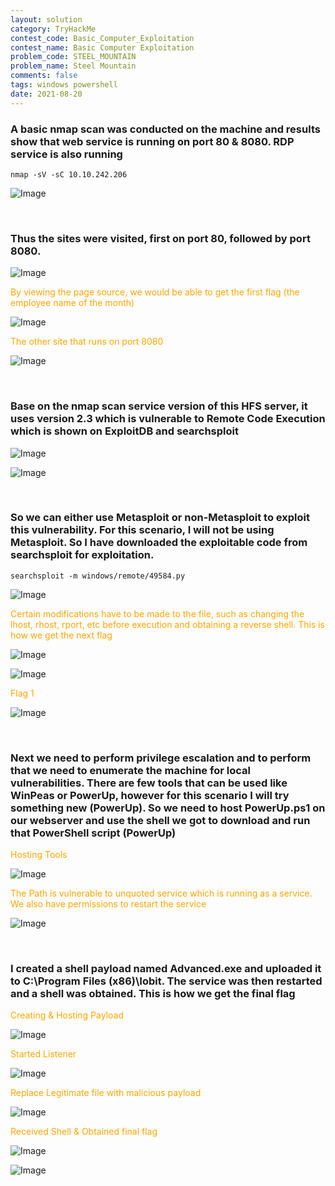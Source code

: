 ```yaml
---
layout: solution
category: TryHackMe
contest_code: Basic_Computer_Exploitation
contest_name: Basic Computer Exploitation
problem_code: STEEL_MOUNTAIN
problem_name: Steel Mountain
comments: false
tags: windows powershell
date: 2021-08-20
---
```


### A basic nmap scan was conducted on the machine and results show that web service is running on port 80 & 8080. RDP service is also running
```
nmap -sV -sC 10.10.242.206
```
![Image](https://raw.githubusercontent.com/DJShankyShoe/Website/master/assets/Platforms/TryHackMe/Steel%20Mountain/nmap.png)

‎


###  Thus the sites were visited, first on port 80, followed by port 8080. 

![Image](https://raw.githubusercontent.com/DJShankyShoe/Website/master/assets/Platforms/TryHackMe/Steel%20Mountain/index.png)
‎
‎
<p style="color:orange;">‎By viewing the page source, we would be able to get the first flag (the employee name of the month)</p>

![Image](https://raw.githubusercontent.com/DJShankyShoe/Website/master/assets/Platforms/TryHackMe/Steel%20Mountain/inspect.png)
‎
‎
<p style="color:orange;">The other site that runs on port 8080</p>

![Image](https://raw.githubusercontent.com/DJShankyShoe/Website/master/assets/Platforms/TryHackMe/Steel%20Mountain/hfs.png)


‎


###  Base on the nmap scan service version of this HFS server, it uses version 2.3 which is vulnerable to Remote Code Execution which is shown on ExploitDB and searchsploit

![Image](https://raw.githubusercontent.com/DJShankyShoe/Website/master/assets/Platforms/TryHackMe/Steel%20Mountain/exploitdb.png)

![Image](https://raw.githubusercontent.com/DJShankyShoe/Website/master/assets/Platforms/TryHackMe/Steel%20Mountain/searchsploit.png)


‎


### So we can either use Metasploit or non-Metasploit to exploit this vulnerability. For this scenario, I will not be using Metasploit. So I have downloaded the exploitable code from searchsploit for exploitation.

```
searchsploit -m windows/remote/49584.py
```

![Image](https://raw.githubusercontent.com/DJShankyShoe/Website/master/assets/Platforms/TryHackMe/Steel%20Mountain/exploit_install.png)
‎
‎
<p style="color:orange;">‎Certain modifications have to be made to the file, such as changing the lhost, rhost, rport, etc before execution and obtaining a reverse shell. This is how we get the next flag</p>

![Image](https://raw.githubusercontent.com/DJShankyShoe/Website/master/assets/Platforms/TryHackMe/Steel%20Mountain/configure.png)

![Image](https://raw.githubusercontent.com/DJShankyShoe/Website/master/assets/Platforms/TryHackMe/Steel%20Mountain/exploit.png)
‎
‎
<p style="color:orange;">Flag 1</p>

![Image](https://raw.githubusercontent.com/DJShankyShoe/Website/master/assets/Platforms/TryHackMe/Steel%20Mountain/flag1.png)


‎


###  Next we need to perform privilege escalation and to perform that we need to enumerate the machine for local vulnerabilities. There are few tools that can be used like WinPeas or PowerUp, however for this scenario I will try something new (PowerUp). So we need to host PowerUp.ps1 on our webserver and use the shell we got to download and run that PowerShell script (PowerUp)

<p style="color:orange;">Hosting Tools</p>

![Image](https://raw.githubusercontent.com/DJShankyShoe/Website/master/assets/Platforms/TryHackMe/Steel%20Mountain/host1.png)
‎
‎
<p style="color:orange;">The Path is vulnerable to unquoted service which is running as a service. We also have permissions to restart the service</p>

![Image](https://raw.githubusercontent.com/DJShankyShoe/Website/master/assets/Platforms/TryHackMe/Steel%20Mountain/priv.png)


‎


###   I created a shell payload named Advanced.exe and uploaded it to C:\Program Files (x86)\Iobit. The service was then restarted and a shell was obtained. This is how we get the final flag

<p style="color:orange;">Creating & Hosting Payload</p>

![Image](https://raw.githubusercontent.com/DJShankyShoe/Website/master/assets/Platforms/TryHackMe/Steel%20Mountain/host2.png)
‎‎‎‎‎
‎
<p style="color:orange;">Started Listener</p>

![Image](https://raw.githubusercontent.com/DJShankyShoe/Website/master/assets/Platforms/TryHackMe/Steel%20Mountain/listener.png)
‎‎‎‎‎
‎
<p style="color:orange;">Replace Legitimate file with malicious payload</p>

![Image](https://raw.githubusercontent.com/DJShankyShoe/Website/master/assets/Platforms/TryHackMe/Steel%20Mountain/execute_shell.png)
‎‎‎‎‎
‎
<p style="color:orange;">Received Shell & Obtained final flag</p>

![Image](https://raw.githubusercontent.com/DJShankyShoe/Website/master/assets/Platforms/TryHackMe/Steel%20Mountain/escalated.png)

![Image](https://raw.githubusercontent.com/DJShankyShoe/Website/master/assets/Platforms/TryHackMe/Steel%20Mountain/flag2.png)

